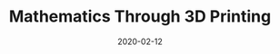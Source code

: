 ---
title: "Mathematics Through 3D Printing"
collection: talks
type: "Conference" 
permalink: /talks/2020talk1
venue: " Construct3D, Rice University"
date: 2020-02-12
location: "Houston, TX"
---